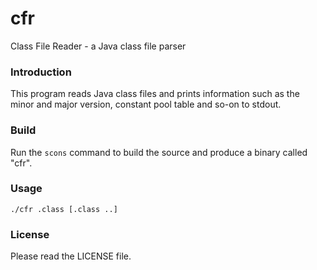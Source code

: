 # cfr

Class File Reader - a Java class file parser

### Introduction

This program reads Java class files and prints information such as the minor and major version, constant pool table and so-on to stdout.

### Build

Run the `scons` command to build the source and produce a binary called "cfr".

### Usage

`./cfr .class [.class ..]`

### License

Please read the LICENSE file.
